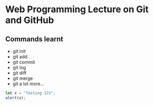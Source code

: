 # Web Programming Lecture on Git and GitHub

## Commands learnt

- git init
- git add
- git commit
- git log
- git diff
- git merge
- git a lot more...

```javascript
let x = "Testing 123";
alert(x);

```
